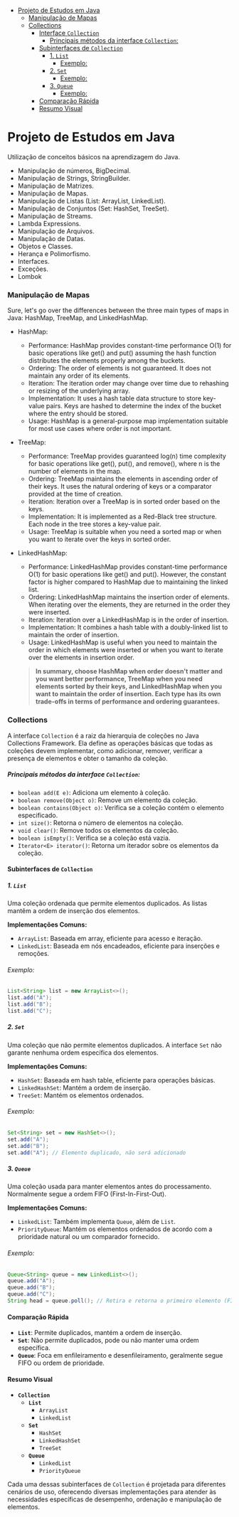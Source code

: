 <!-- TOC -->
* [Projeto de Estudos em Java](#projeto-de-estudos-em-java-)
    * [Manipulação de Mapas](#manipulação-de-mapas)
    * [Collections](#collections)
      * [Interface `Collection`](#interface-collection)
        * [Principais métodos da interface `Collection`:](#principais-métodos-da-interface-collection)
      * [Subinterfaces de `Collection`](#subinterfaces-de-collection)
        * [1. `List`](#1-list)
          * [Exemplo:](#exemplo)
        * [2. `Set`](#2-set)
          * [Exemplo:](#exemplo-1)
        * [3. `Queue`](#3-queue)
          * [Exemplo:](#exemplo-2)
      * [Comparação Rápida](#comparação-rápida)
      * [Resumo Visual](#resumo-visual)
<!-- TOC -->
# Projeto de Estudos em Java 

Utilização de conceitos básicos na aprendizagem do Java.

- Manipulação de números, BigDecimal.
- Manipulação de Strings, StringBuilder.
- Manipulação de Matrizes.
- Manipulação de Mapas.
- Manipulação de Listas (List: ArrayList, LinkedList).
- Manipulação de Conjuntos (Set: HashSet, TreeSet).
- Manipulação de Streams.
- Lambda Expressions.
- Manipulação de Arquivos.
- Manipulação de Datas.
- Objetos e Classes.
- Herança e Polimorfismo.
- Interfaces.
- Exceções.
- Lombok


### Manipulação de Mapas

Sure, let's go over the differences between the three main types of maps in Java: HashMap, TreeMap, and LinkedHashMap.

- HashMap:

  - Performance: HashMap provides constant-time performance O(1) for basic operations like get() and put() assuming the hash function distributes the elements properly among the buckets.
  - Ordering: The order of elements is not guaranteed. It does not maintain any order of its elements.
  - Iteration: The iteration order may change over time due to rehashing or resizing of the underlying array.
  - Implementation: It uses a hash table data structure to store key-value pairs. Keys are hashed to determine the index of the bucket where the entry should be stored.
  - Usage: HashMap is a general-purpose map implementation suitable for most use cases where order is not important.

- TreeMap:

  - Performance: TreeMap provides guaranteed log(n) time complexity for basic operations like get(), put(), and remove(), where n is the number of elements in the map.
  - Ordering: TreeMap maintains the elements in ascending order of their keys. It uses the natural ordering of keys or a comparator provided at the time of creation.
  - Iteration: Iteration over a TreeMap is in sorted order based on the keys.
  - Implementation: It is implemented as a Red-Black tree structure. Each node in the tree stores a key-value pair.
  - Usage: TreeMap is suitable when you need a sorted map or when you want to iterate over the keys in sorted order.

- LinkedHashMap:

  - Performance: LinkedHashMap provides constant-time performance O(1) for basic operations like get() and put(). However, the constant factor is higher compared to HashMap due to maintaining the linked list.
  - Ordering: LinkedHashMap maintains the insertion order of elements. When iterating over the elements, they are returned in the order they were inserted.
  - Iteration: Iteration over a LinkedHashMap is in the order of insertion.
  - Implementation: It combines a hash table with a doubly-linked list to maintain the order of insertion.
  - Usage: LinkedHashMap is useful when you need to maintain the order in which elements were inserted or when you want to iterate over the elements in insertion order.

  > **In summary, choose HashMap when order doesn't matter and you want better performance, TreeMap when you need elements sorted by their keys, and LinkedHashMap when you want to maintain the order of insertion. Each type has its own trade-offs in terms of performance and ordering guarantees.**


### Collections

A interface `Collection` é a raiz da hierarquia de coleções no Java Collections Framework. Ela define as operações básicas que todas as coleções devem implementar, como adicionar, remover, verificar a presença de elementos e obter o tamanho da coleção.

##### Principais métodos da interface `Collection`:
- `boolean add(E e)`: Adiciona um elemento à coleção.
- `boolean remove(Object o)`: Remove um elemento da coleção.
- `boolean contains(Object o)`: Verifica se a coleção contém o elemento especificado.
- `int size()`: Retorna o número de elementos na coleção.
- `void clear()`: Remove todos os elementos da coleção.
- `boolean isEmpty()`: Verifica se a coleção está vazia.
- `Iterator<E> iterator()`: Retorna um iterador sobre os elementos da coleção.

#### Subinterfaces de `Collection`

##### 1. `List`
Uma coleção ordenada que permite elementos duplicados. As listas mantêm a ordem de inserção dos elementos.

**Implementações Comuns:**
- `ArrayList`: Baseada em array, eficiente para acesso e iteração.
- `LinkedList`: Baseada em nós encadeados, eficiente para inserções e remoções.

###### Exemplo:
```java
List<String> list = new ArrayList<>();
list.add("A");
list.add("B");
list.add("C");
```

##### 2. `Set`
Uma coleção que não permite elementos duplicados. A interface `Set` não garante nenhuma ordem específica dos elementos.

**Implementações Comuns:**
- `HashSet`: Baseada em hash table, eficiente para operações básicas.
- `LinkedHashSet`: Mantém a ordem de inserção.
- `TreeSet`: Mantém os elementos ordenados.

###### Exemplo:
```java
Set<String> set = new HashSet<>();
set.add("A");
set.add("B");
set.add("A"); // Elemento duplicado, não será adicionado
```

##### 3. `Queue`
Uma coleção usada para manter elementos antes do processamento. Normalmente segue a ordem FIFO (First-In-First-Out).

**Implementações Comuns:**
- `LinkedList`: Também implementa `Queue`, além de `List`.
- `PriorityQueue`: Mantém os elementos ordenados de acordo com a prioridade natural ou um comparador fornecido.

###### Exemplo:
```java
Queue<String> queue = new LinkedList<>();
queue.add("A");
queue.add("B");
queue.add("C");
String head = queue.poll(); // Retira e retorna o primeiro elemento (FIFO)
```

#### Comparação Rápida

- **`List`**: Permite duplicados, mantém a ordem de inserção.
- **`Set`**: Não permite duplicados, pode ou não manter uma ordem específica.
- **`Queue`**: Foca em enfileiramento e desenfileiramento, geralmente segue FIFO ou ordem de prioridade.

#### Resumo Visual

- **`Collection`**
  - **`List`**
    - `ArrayList`
    - `LinkedList`
  - **`Set`**
    - `HashSet`
    - `LinkedHashSet`
    - `TreeSet`
  - **`Queue`**
    - `LinkedList`
    - `PriorityQueue`

Cada uma dessas subinterfaces de `Collection` é projetada para diferentes cenários de uso, oferecendo diversas implementações para atender às necessidades específicas de desempenho, ordenação e manipulação de elementos.